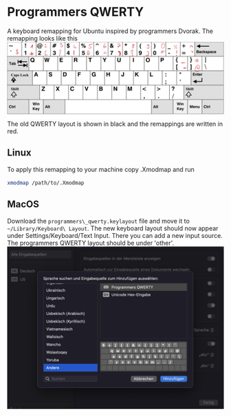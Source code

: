 # Programmers QWERTY
A keyboard remapping for Ubuntu inspired by programmers Dvorak. The remapping looks like this
![Remapping](layout.png)
The old QWERTY layout is shown in black and the remappings are written in red.

## Linux
To apply this remapping to your machine copy .Xmodmap and run
```bash
xmodmap /path/to/.Xmodmap
```

## MacOS
Download the ```programmers\_qwerty.keylayout``` file and move it to ```~/Library/Keyboard\ Layout```. The new keyboard layout should now appear under Settings/Keyboard/Text Input. There you can add a new input source. The programmers QWERTY layout should be under 'other'.
![MacOS Settings](macos_settings.png)
